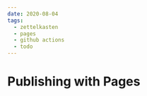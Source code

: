 ```yaml
---
date: 2020-08-04
tags:
  - zettelkasten
  - pages
  - github actions
  - todo
---
```


# Publishing with Pages
